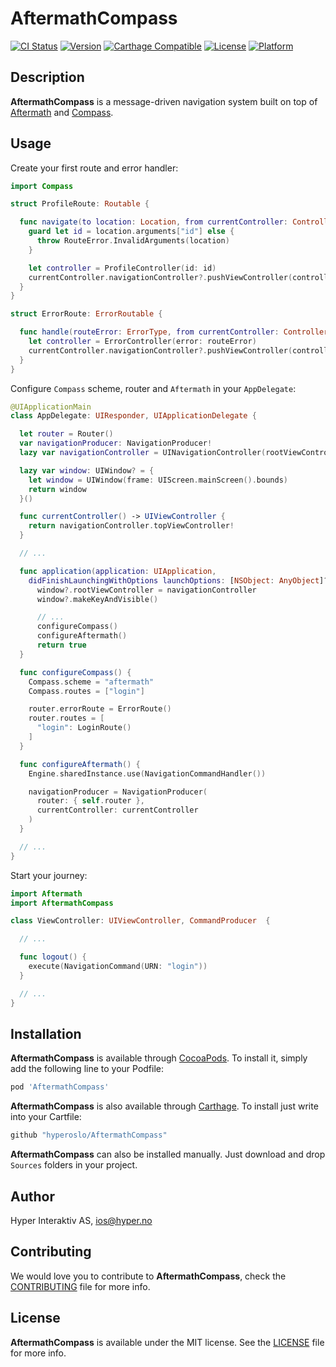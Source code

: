 # AftermathCompass

[![CI Status](http://img.shields.io/travis/hyperoslo/AftermathCompass.svg?style=flat)](https://travis-ci.org/hyperoslo/AftermathCompass)
[![Version](https://img.shields.io/cocoapods/v/AftermathCompass.svg?style=flat)](http://cocoadocs.org/docsets/AftermathCompass)
[![Carthage Compatible](https://img.shields.io/badge/Carthage-compatible-4BC51D.svg?style=flat)](https://github.com/Carthage/Carthage)
[![License](https://img.shields.io/cocoapods/l/AftermathCompass.svg?style=flat)](http://cocoadocs.org/docsets/AftermathCompass)
[![Platform](https://img.shields.io/cocoapods/p/AftermathCompass.svg?style=flat)](http://cocoadocs.org/docsets/AftermathCompass)

## Description

**AftermathCompass** is a message-driven navigation system built on top of
[Aftermath](https://github.com/hyperoslo/Aftermath) and
[Compass](https://github.com/hyperoslo/Compass).

## Usage

Create your first route and error handler:

```swift
import Compass

struct ProfileRoute: Routable {

  func navigate(to location: Location, from currentController: Controller) throws {
    guard let id = location.arguments["id"] else {
      throw RouteError.InvalidArguments(location)
    }

    let controller = ProfileController(id: id)
    currentController.navigationController?.pushViewController(controller, animated: true)
  }
}

struct ErrorRoute: ErrorRoutable {

  func handle(routeError: ErrorType, from currentController: Controller) {
    let controller = ErrorController(error: routeError)
    currentController.navigationController?.pushViewController(controller, animated: true)
  }
}
```

Configure `Compass` scheme, router and `Aftermath` in your `AppDelegate`:

```swift
@UIApplicationMain
class AppDelegate: UIResponder, UIApplicationDelegate {

  let router = Router()
  var navigationProducer: NavigationProducer!
  lazy var navigationController = UINavigationController(rootViewController: ViewController())

  lazy var window: UIWindow? = {
    let window = UIWindow(frame: UIScreen.mainScreen().bounds)
    return window
  }()

  func currentController() -> UIViewController {
    return navigationController.topViewController!
  }

  // ...

  func application(application: UIApplication,
    didFinishLaunchingWithOptions launchOptions: [NSObject: AnyObject]?) -> Bool {
      window?.rootViewController = navigationController
      window?.makeKeyAndVisible()

      // ...
      configureCompass()
      configureAftermath()
      return true
  }

  func configureCompass() {
    Compass.scheme = "aftermath"
    Compass.routes = ["login"]

    router.errorRoute = ErrorRoute()
    router.routes = [
      "login": LoginRoute()
    ]
  }

  func configureAftermath() {
    Engine.sharedInstance.use(NavigationCommandHandler())

    navigationProducer = NavigationProducer(
      router: { self.router },
      currentController: currentController
    )
  }

  // ...
}
```

Start your journey:

```swift
import Aftermath
import AftermathCompass

class ViewController: UIViewController, CommandProducer  {

  // ...

  func logout() {
    execute(NavigationCommand(URN: "login"))
  }

  // ...
}
```

## Installation

**AftermathCompass** is available through [CocoaPods](http://cocoapods.org). To install
it, simply add the following line to your Podfile:

```ruby
pod 'AftermathCompass'
```

**AftermathCompass** is also available through [Carthage](https://github.com/Carthage/Carthage).
To install just write into your Cartfile:

```ruby
github "hyperoslo/AftermathCompass"
```

**AftermathCompass** can also be installed manually. Just download and drop `Sources` folders in your project.

## Author

Hyper Interaktiv AS, ios@hyper.no

## Contributing

We would love you to contribute to **AftermathCompass**, check the [CONTRIBUTING](https://github.com/hyperoslo/AftermathCompass/blob/master/CONTRIBUTING.md) file for more info.

## License

**AftermathCompass** is available under the MIT license. See the [LICENSE](https://github.com/hyperoslo/AftermathCompass/blob/master/LICENSE.md) file for more info.
